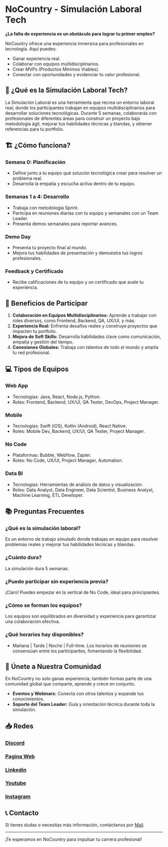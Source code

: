 # NoCountry - Simulación Laboral Tech

**¿La falta de experiencia es un obstáculo para lograr tu primer empleo?**

NoCountry ofrece una experiencia inmersiva para profesionales en tecnología. Aquí puedes:
- Ganar experiencia real.
- Colaborar con equipos multidisciplinarios.
- Crear MVPs (Productos Mínimos Viables).
- Conectar con oportunidades y evidenciar tu valor profesional.

## 🚀 ¿Qué es la Simulación Laboral Tech?

La Simulación Laboral es una herramienta que recrea un entorno laboral real, donde los participantes trabajan en equipos multidisciplinarios para desarrollar soluciones tecnológicas. Durante 5 semanas, colaborarás con profesionales de diferentes áreas para construir un proyecto bajo metodología ágil, mejorar tus habilidades técnicas y blandas, y obtener referencias para tu portfolio.

## 🏗️ ¿Cómo funciona?

### Semana 0: Planificación
- Define junto a tu equipo qué solución tecnológica crear para resolver un problema real.
- Desarrolla la empatía y escucha activa dentro de tu equipo.

### Semanas 1 a 4: Desarrollo
- Trabaja con metodología Sprint.
- Participa en reuniones diarias con tu equipo y semanales con un Team Leader.
- Presenta demos semanales para reportar avances.

### Demo Day
- Presenta tu proyecto final al mundo.
- Mejora tus habilidades de presentación y demuestra tus logros profesionales.

### Feedback y Certificado
- Recibe calificaciones de tu equipo y un certificado que avale tu experiencia.

## 🌟 Beneficios de Participar

1. **Colaboración en Equipos Multidisciplinarios:** Aprende a trabajar con roles diversos, como Frontend, Backend, QA, UX/UI, y más.
2. **Experiencia Real:** Enfrenta desafíos reales y construye proyectos que impacten tu portfolio.
3. **Mejora de Soft Skills:** Desarrolla habilidades clave como comunicación, empatía y gestión del tiempo.
4. **Conexiones Globales:** Trabaja con talentos de todo el mundo y amplía tu red profesional.

## 💻 Tipos de Equipos

### Web App
- Tecnologías: Java, React, Node.js, Python.
- Roles: Frontend, Backend, UX/UI, QA Tester, DevOps, Project Manager.

### Mobile
- Tecnologías: Swift (iOS), Kotlin (Android), React Native.
- Roles: Mobile Dev, Backend, UX/UI, QA Tester, Project Manager.

### No Code
- Plataformas: Bubble, Webflow, Zapier.
- Roles: No Code, UX/UI, Project Manager, Automation.

### Data BI
- Tecnologías: Herramientas de análisis de datos y visualización.
- Roles: Data Analyst, Data Engineer, Data Scientist, Business Analyst, Machine Learning, ETL Developer.

## 📚 Preguntas Frecuentes

### ¿Qué es la simulación laboral?
Es un entorno de trabajo simulado donde trabajas en equipo para resolver problemas reales y mejorar tus habilidades técnicas y blandas.

### ¿Cuánto dura?
La simulación dura 5 semanas.

### ¿Puedo participar sin experiencia previa?
¡Claro! Puedes empezar en la vertical de No Code, ideal para principiantes.

### ¿Cómo se forman los equipos?
Los equipos son equilibrados en diversidad y experiencia para garantizar una colaboración efectiva.

### ¿Qué horarios hay disponibles?
- Mañana | Tarde | Noche | Full-time.
Los horarios de reuniones se consensúan entre los participantes, fomentando la flexibilidad.

## 🎯 Únete a Nuestra Comunidad

En NoCountry no solo ganas experiencia, también formas parte de una comunidad global que comparte, aprende y crece en conjunto.

- **Eventos y Webinars:** Conecta con otros talentos y expande tus conocimientos.
- **Soporte del Team Leader:** Guía y orientación técnica durante toda la simulación.

## 📥 Redes

### [Discord](https://discord.gg/5MTzmsNXvx)
### [Pagina Web](https://www.nocountry.tech/)
### [Linkedin](https://www.linkedin.com/company/nocountrytalent/)
### [Youtube](https://www.youtube.com/@Nocountrytech)
### [Instagram](https://www.instagram.com/nocountry.tech)

## 📞 Contacto

Si tienes dudas o necesitas más información, contáctanos por [Mail](mailto:contacto@nocountry.io).

--- 

¡Te esperamos en NoCountry para impulsar tu carrera profesional!
